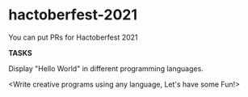# hactoberfest-2021
You can put PRs for Hactoberfest 2021

<strong>TASKS</strong>

<p>Display "Hello World" in different programming languages.</p>

<Write creative programs using any language, Let's have some Fun!>
